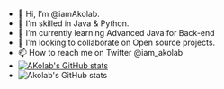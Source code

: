 - 👋 Hi, I’m @iamAkolab.
- 👀 I’m skilled in Java & Python.
- 🌱 I’m currently learning Advanced Java for Back-end
- 💞️ I’m looking to collaborate on Open source projects.
- 📫 How to reach me on Twitter @iam_akolab
- [![AKolab's GitHub stats](https://github-readme-stats.vercel.app/api?username=iamAkolab)](https://github.com/anuraghazra/github-readme-stats)
- ![Akolab's GitHub stats](https://github-readme-stats.vercel.app/api?username=iamAkolab&show_icons=true&theme=radical)

<!---
iamAkolab/iamAkolab is a ✨ special ✨ repository because its `README.md` (this file) appears on your GitHub profile.
You can click the Preview link to take a look at your changes.
--->
